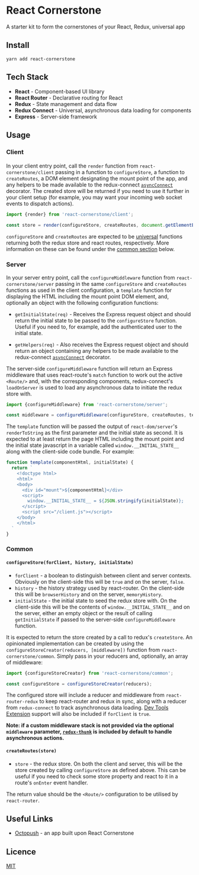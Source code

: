 # React Cornerstone

A starter kit to form the cornerstones of your React, Redux, universal app

## Install

```
yarn add react-cornerstone
```

## Tech Stack

- **React** - Component-based UI library
- **React Router** - Declarative routing for React
- **Redux** - State management and data flow
- **Redux Connect** - Universal, asynchronous data loading for components
- **Express** - Server-side framework

## Usage

### Client

####

In your client entry point, call the `render` function from `react-cornerstone/client` passing in a
function to `configureStore`, a function to `createRoutes`, a DOM element designating the
mount point of the app, and any helpers to be made available to the redux-connect [`asyncConnect`](https://github.com/makeomatic/redux-connect/blob/master/docs/API.MD#asyncconnect-decorator)
decorator. The created store will be returned if you need to use it further in your
client setup (for example, you may want your incoming web socket events to dispatch actions).

```javascript
import {render} from 'react-cornerstone/client';

const store = render(configureStore, createRoutes, document.getElementById('app'), helpers);
```

`configureStore` and `createRoutes` are expected to be
[universal](https://medium.com/@mjackson/universal-javascript-4761051b7ae9) functions returning
both the redux store and react routes, respectively. More information on these can be found
under the [common section](#common) below.

### Server

In your server entry point, call the `configureMiddleware` function from `react-cornerstone/server` passing in the
same `configureStore` and `createRoutes` functions as used in the client configuration, a `template`
function for displaying the HTML including the mount point DOM element, and, optionally an object
with the following configuration functions:

- `getInitialState(req)` - Receives the Express request object and should return the initial
  state to be passed to the `configureStore` function.  Useful if you need to, for example, add the
  authenticated user to the initial state.

- `getHelpers(req)` - Also receives the Express request object and should return an object containing
  any helpers to be made available to the redux-connect [`asyncConnect`](https://github.com/makeomatic/redux-connect/blob/master/docs/API.MD#asyncconnect-decorator)
  decorator.

The server-side `configureMiddleware` function will return an Express middleware that uses react-route's `match`
function to work out the active `<Route/>` and, with the corresponding components, redux-connect's
`loadOnServer` is used to load any asynchronous data to initiate the redux store with.

```javascript
import {configureMiddleware} from 'react-cornerstone/server';

const middleware = configureMiddleware(configureStore, createRoutes, template, {getInitialState, getHelpers});
```

The `template` function will be passed the output of `react-dom/server`'s `renderToString`
as the first parameter and the initial state as second.  It is expected to at least return
the page HTML including the mount point and the initial state javascript in a variable called
`window.__INITIAL_STATE__` along with the client-side code bundle. For example:

```javascript
function template(componentHtml, initialState) {
  return `
    <!doctype html>
    <html>
    <body>
      <div id="mount">${componentHtml}</div>
      <script>
        window.__INITIAL_STATE__ = ${JSON.stringify(initialState)};
      </script>
      <script src="/client.js"></script>
    </body>
    </html>
  `
}
```

### Common

#### `configureStore(forClient, history, initialState)`

- `forClient` - a boolean to distinguish between client and server contexts. Obviously on the
  client-side this will be `true` and on the server, `false`.
- `history` - the history strategy used by react-router. On the client-side this will be
  `browserHistory` and on the server, `memoryHistory`.
- `initialState` - the initial state to seed the redux store with.  On the client-side this will
   be the contents of `window.__INITIAL_STATE__` and on the server, either an empty object or the
   result of calling `getInitialState` if passed to the server-side `configureMiddleware` function.

It is expected to return the store created by a call to redux's `createStore`.
An opinionated implementation can be created by using the `configureStoreCreator(reducers, [middleware])`
function from `react-cornerstone/common`. Simply pass in your reducers and, optionally, an array of
middleware:

```javascript
import {configureStoreCreator} from 'react-cornerstone/common';

const configureStore = configureStoreCreator(reducers);
```

The configured store will include a reducer and middleware from `react-router-redux` to keep
react-router and redux in sync, along with a reducer from `redux-connect` to track asynchronous
data loading. [Dev Tools Extension](https://chrome.google.com/webstore/detail/redux-devtools/lmhkpmbekcpmknklioeibfkpmmfibljd)
support will also be included if `forClient` is `true`.

**Note: if a custom middleware stack is not provided via the optional `middleware` parameter,
[`redux-thunk`](https://github.com/gaearon/redux-thunk) is included by default to handle
asynchronous actions.**

#### `createRoutes(store)`

- `store` - the redux store.  On both the client and server, this will be the store created by
  calling `configureStore` as defined above. This can be useful if you need to check some store
  property and react to it in a route's `onEnter` event handler.

The return value should be the `<Route/>` configuration to be utilised by `react-router`.

## Useful Links

- [Octopush](https://github.com/octahedron/octopush) - an app built upon React Cornerstone

## Licence

[MIT](./LICENSE)
